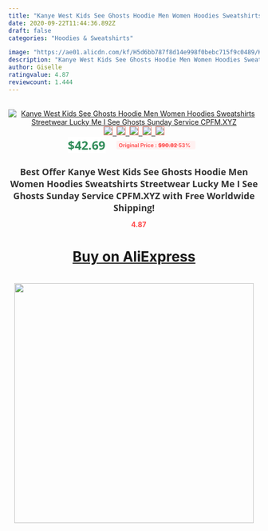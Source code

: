 ```yaml
---
title: "Kanye West Kids See Ghosts Hoodie Men Women Hoodies Sweatshirts Streetwear Lucky Me I See Ghosts Sunday Service CPFM.XYZ"
date: 2020-09-22T11:44:36.892Z
draft: false
categories: "Hoodies & Sweatshirts"

image: "https://ae01.alicdn.com/kf/H5d6bb787f8d14e998f0bebc715f9c0489/Kanye-West-Kids-See-Ghosts-Hoodie-Men-Women-Hoodies-Sweatshirts-Streetwear-Lucky-Me-I-See-Ghosts.jpg"
description: "Kanye West Kids See Ghosts Hoodie Men Women Hoodies Sweatshirts Streetwear Lucky Me I See Ghosts Sunday Service CPFM.XYZ"
author: Giselle
ratingvalue: 4.87
reviewcount: 1.444
---
```

<br>
<div style="text-align: center;">
<a href="https://s.click.aliexpress.com/e/_9ucgVn" target="_blank" rel="nofollow noopener noreferrer"><img alt="Kanye West Kids See Ghosts Hoodie Men Women Hoodies Sweatshirts Streetwear Lucky Me I See Ghosts Sunday Service CPFM.XYZ" class="magnifier-image" src="https://ae01.alicdn.com/kf/H5d6bb787f8d14e998f0bebc715f9c0489/Kanye-West-Kids-See-Ghosts-Hoodie-Men-Women-Hoodies-Sweatshirts-Streetwear-Lucky-Me-I-See-Ghosts.jpg_640x640.jpg">
<br>
<img style="border:1px solid salmon" src="https://ae01.alicdn.com/kf/H5d6bb787f8d14e998f0bebc715f9c0489/Kanye-West-Kids-See-Ghosts-Hoodie-Men-Women-Hoodies-Sweatshirts-Streetwear-Lucky-Me-I-See-Ghosts.jpg_120x120.jpg">&nbsp;&nbsp;<img style="border:1px solid salmon" src="https://ae01.alicdn.com/kf/Heacbd8e58a9244aa8416e05a2f7e9656F/Kanye-West-Kids-See-Ghosts-Hoodie-Men-Women-Hoodies-Sweatshirts-Streetwear-Lucky-Me-I-See-Ghosts.jpg_120x120.jpg">&nbsp;&nbsp;<img style="border:1px solid salmon" src="https://ae01.alicdn.com/kf/Hdf42109f0682424096ed6d30a0856aadz/Kanye-West-Kids-See-Ghosts-Hoodie-Men-Women-Hoodies-Sweatshirts-Streetwear-Lucky-Me-I-See-Ghosts.jpg_120x120.jpg">&nbsp;&nbsp;<img style="border:1px solid salmon" src="https://ae01.alicdn.com/kf/H17a5a064a3244eb1a782ccfa8f958433c/Kanye-West-Kids-See-Ghosts-Hoodie-Men-Women-Hoodies-Sweatshirts-Streetwear-Lucky-Me-I-See-Ghosts.jpg_120x120.jpg">&nbsp;&nbsp;<img style="border:1px solid salmon" src="https://ae01.alicdn.com/kf/Hdfd0aea7ab1946e4929cf46d11dfb4b1h/Kanye-West-Kids-See-Ghosts-Hoodie-Men-Women-Hoodies-Sweatshirts-Streetwear-Lucky-Me-I-See-Ghosts.jpg_120x120.jpg"></a></div><br0>
<div style="text-align: center;"><span style="background-color: white; border: 0px; box-sizing: border-box; color: seagreen; display: inline-block; font-family: &quot;open sans&quot; , &quot;arial&quot; , &quot;helvetica&quot; , sans-serif , &quot;heiti&quot;; font-size: 24px; font-stretch: inherit; font-weight: 700; line-height: inherit; margin: 0px 10px 0px 0px; padding: 0px; vertical-align: middle;">$42.69 </span>
<span style="background: rgb(255 , 241 , 241); border-radius: 3px; border: 0px; box-sizing: border-box; color: #ff4747; display: inline-block; font-family: inherit; font-size: 12px; font-stretch: inherit; font-style: inherit; font-variant: inherit; font-weight: 600; line-height: inherit; margin: 0px; padding: 2px 5px; transform: scale(0.9); vertical-align: middle;">Original Price : <b style="text-decoration: line-through;">$90.82 </b> 53%&nbsp;&nbsp;</span></div>
<h1 style="color: #333333; display: inline-block; font-family: &quot;open sans&quot; , &quot;arial&quot; , &quot;helvetica&quot; , sans-serif , &quot;heiti&quot;; font-size: 18px; font-stretch: inherit; font-weight: 700; text-align: center;">Best Offer Kanye West Kids See Ghosts Hoodie Men Women Hoodies Sweatshirts Streetwear Lucky Me I See Ghosts Sunday Service CPFM.XYZ with Free Worldwide Shipping!</h1>
<div style="color: #ff4747; text-align: center;">
<img src="https://4.bp.blogspot.com/-M0ZcTcb-5uY/XleCXlxnR4I/AAAAAAAAAEc/OrjgMkXV1oMQFaCRZj5HQwOCBcu3w1FegCPcBGAYYCw/s1600/star.png" style="height: 15px;">&nbsp;<b>4.87</b></div>
<div class="button_cont" align="center"><a class="buynow_a" href="https://s.click.aliexpress.com/e/_9ucgVn" target="_blank" rel="nofollow noopener noreferrer"><H1>Buy on AliExpress</H1></a></div><br>
<div class="separator" style="clear: both; text-align: center;">
<img src="https://lh3.googleusercontent.com/-pTy5HemUv9M/XlePHvY0dAI/AAAAAAAAAE4/0nX5iRUoIWY8eMW9Dpxeirr157OZliDIgCLcBGAsYHQ/s1600/badge.gif" width="480">
</div>
